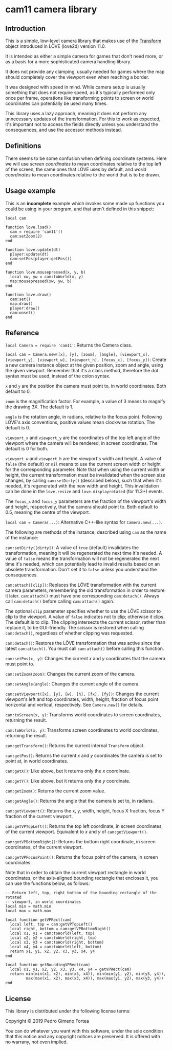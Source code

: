 # cam11 camera library

## Introduction

This is a simple, low-level camera library that makes use of the
[Transform](https://love2d.org/wiki/Transform) object introduced in LÖVE
(love2d) version 11.0.

It is intended as either a simple camera for games that don't need more, or as
a basis for a more sophisticated camera handling library.

It does not provide any clamping, usually needed for games where the map should
completely cover the viewport even when reaching a border.

It was designed with speed in mind. While camera setup is usually something
that does not require speed, as it's typically performed only once per frame,
operations like transforming points to screen or world coordinates can
potentially be used many times.

This library uses a lazy approach, meaning it does not perform any unnecessary
updates of the transformation. For this to work as expected, it's important
not to access the fields directly unless you understand the consequences, and
use the accessor methods instead.

## Definitions

There seems to be some confusion when defining coordinate systems. Here we will
use *screen coordinates* to mean coordinates relative to the top left of the
screen, the same ones that LÖVE uses by default, and *world coordinates* to
mean coordinates relative to the world that is to be drawn.

## Usage example

This is an **incomplete** example which invokes some made up functions you
could be using in your program, and that aren't defined in this snippet:

```
local cam

function love.load()
  cam = require 'cam11'()
  cam:setZoom(2)
end

function love.update(dt)
  player:update(dt)
  cam:setPos(player:getPos())
end

function love.mousepressed(x, y, b)
  local xw, yw = cam:toWorld(x, y)
  map:mousepressed(xw, yw, b)
end

function love.draw()
  cam:set()
  map:draw()
  player:draw()
  cam:unset()
end
```

## Reference

`local Camera = require 'cam11'`: Returns the Camera class.

`local cam = Camera.new([x], [y], [zoom], [angle], [viewport_x], [viewport_y], [viewport_w], [viewport_h], [focus_x], [focus_y])`:
Create a new camera instance object at the given position, zoom and angle,
using the given viewport. Remember that it's a class method, therefore the dot
syntax must be used, instead of the colon syntax.

`x` and `y` are the position the camera must point to, in world coordinates.
Both default to 0.

`zoom` is the magnification factor. For example, a value of 3 means to magnify
the drawing 3X. The default is 1.

`angle` is the rotation angle, in radians, relative to the focus point.
Following LÖVE's axis conventions, positive values mean clockwise rotation. The
default is 0.

`viewport_x` and `viewport_y` are the coordinates of the top left angle of the
viewport where the camera will be rendered, in screen coordinates. The default
is 0 for both.

`viewport_w` and `viewport_h` are the viewport's width and height. A value of
`false` (the default) or `nil` means to use the current screen width or height
for the corresponding parameter. Note that when using the current width or
height, the current transformation must be invalidated when the screen size
changes, by calling `cam:setDirty()` (described below), such that when it's
needed, it's regenerated with the new width and height. This invalidation can
be done in the `love.resize` and `love.displayrotated` (for 11.3+) events.

The `focus_x` and `focus_y` parameters are the fraction of the viewport's width and height, respectively, that the camera should point to. Both default to 0.5, meaning the centre of the viewport.

`local cam = Camera(...)`: Alternative C++-like syntax for `Camera.new(...)`.

The following are methods of the instance, described using `cam` as the name of the instance:

`cam:setDirty([dirty])`: A value of `true` (default) invalidates the
transformation, meaning it will be regenerated the next time it's needed.
A value of `false` means the transformation will not be regenerated the next
time it's needed, which can potentially lead to invalid results based on an
obsolete transformation. Don't set it to `false` unless you understand the
consequences.

`cam:attach([clip])`: Replaces the LÖVE transformation with the current camera
parameters, remembering the old transformation in order to restore it later.
`cam:attach()` must have one corresponding `cam:detach()`. Always call
`cam:detach()` before calling `cam:attach()` again.

The optional `clip` parameter specifies whether to use the LÖVE scissor to clip
to the viewport. A value of `false` indicates not to clip; otherwise it clips.
The default is to clip. The clipping intersects the current scissor, rather
than replace it, to be GUI-friendly. The scissor is restored when calling
`cam:detach()`, regardless of whether clipping was requested.

`cam:detach()`: Restores the LÖVE transformation that was active since the
latest `cam:attach()`. You must call `cam:attach()` before calling this
function.

`cam:setPos(x, y)`: Changes the current *x* and *y* coordinates that the camera
must point to.

`cam:setZoom(zoom)`: Changes the current zoom of the camera.

`cam:setAngle(angle)`: Changes the current angle of the camera.

`cam:setViewport([x], [y], [w], [h], [fx], [fy])`: Changes the current
viewport's left and top coordinates, width, height, fraction of focus point
horizontal and vertical, respectively. See `Camera.new()` for details.

`cam:toScreen(x, y)`: Transforms world coordinates to screen coordinates, returning the result.

`cam:toWorld(x, y)`: Transforms screen coordinates to world coordinates, returning the result.

`cam:getTransform()`: Returns the current internal `Transform` object.

`cam:getPos()`: Returns the current *x* and *y* coordinates the camera is set to point at, in world coordinates.

`cam:getX()`: Like above, but it returns only the *x* coordinate.

`cam:getY()`: Like above, but it returns only the *y* coordinate.

`cam:getZoom()`: Returns the current zoom value.

`cam:getAngle()`: Returns the angle that the camera is set to, in radians.

`cam:getViewport()`: Returns the x, y, width, height, focus X fraction, focus Y
fraction of the current viewport.

`cam:getVPTopLeft()`: Returns the top left coordinate, in screen coordinates,
of the current viewport. Equivalent to *x* and *y* of `cam:getViewport()`.

`cam:getVPBottomRight()`: Returns the bottom right coordinate, in screen
coordinates, of the current viewport.

`cam:getVPFocusPoint()`: Returns the focus point of the camera, in screen
coordinates.

Note that in order to obtain the current viewport rectangle in world
coordinates, or the axis-aligned bounding rectangle that encloses it, you can
use the functions below, as follows:

```
-- Return left, top, right bottom of the bounding rectangle of the rotated
-- viewport, in world coordinates
local min = math.min
local max = math.max

local function getVPRect(cam)
  local left, top = cam:getVPTopLeft()
  local right, bottom = cam:getVPBottomRight()
  local x1, y1 = cam:toWorld(left, top)
  local x2, y2 = cam:toWorld(right, top)
  local x3, y3 = cam:toWorld(right, bottom)
  local x4, y4 = cam:toWorld(left, bottom)
  return x1, y1, x2, y2, x3, y3, x4, y4
end

local function getBoundingVPRect(cam)
  local x1, y1, x2, y2, x3, y3, x4, y4 = getVPRect(cam)
  return min(min(x1, x2), min(x3, x4)), min(min(y1, y2), min(y3, y4)),
         max(max(x1, x2), max(x3, x4)), max(max(y1, y2), max(y3, y4))
end
```

## License

This library is distributed under the following license terms:

Copyright © 2019 Pedro Gimeno Fortea

You can do whatever you want with this software, under the sole condition
that this notice and any copyright notices are preserved. It is offered
with no warrany, not even implied.
